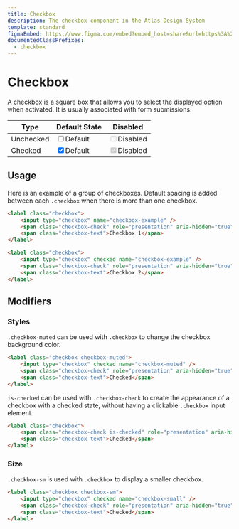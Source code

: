 ```yaml
---
title: Checkbox
description: The checkbox component in the Atlas Design System
template: standard
figmaEmbed: https://www.figma.com/embed?embed_host=share&url=https%3A%2F%2Fwww.figma.com%2Ffile%2FuVA2amRR71yJZ0GS6RI6zL%2F%25F0%259F%258C%259E-Atlas-Design-Library%3Fnode-id%3D855%253A1014"
documentedClassPrefixes:
  - checkbox
---
```


# Checkbox

A checkbox is a square box that allows you to select the displayed option when activated. It is usually associated with form submissions.

| Type      | Default State                                                                                                                                                                                       | Disabled                                                                                                                                                                                                      |
| --------- | --------------------------------------------------------------------------------------------------------------------------------------------------------------------------------------------------- | ------------------------------------------------------------------------------------------------------------------------------------------------------------------------------------------------------------- |
| Unchecked | <label class="checkbox font-size-md"><input type="checkbox" /><span class="checkbox-check" role="presentation" aria-hidden="true"></span><span class="checkbox-text">Default</span></label>         | <label class="checkbox font-size-md"><input type="checkbox" disabled /><span class="checkbox-check" role="presentation" aria-hidden="true"></span><span class="checkbox-text">Disabled</span></label>         |
| Checked   | <label class="checkbox font-size-md"><input type="checkbox" checked /><span class="checkbox-check" role="presentation" aria-hidden="true"></span><span class="checkbox-text">Default</span></label> | <label class="checkbox font-size-md"><input type="checkbox" disabled checked /><span class="checkbox-check" role="presentation" aria-hidden="true"></span><span class="checkbox-text">Disabled</span></label> |

## Usage

Here is an example of a group of checkboxes. Default spacing is added between each `.checkbox` when there is more than one checkbox.

```html
<label class="checkbox">
	<input type="checkbox" name="checkbox-example" />
	<span class="checkbox-check" role="presentation" aria-hidden="true"></span>
	<span class="checkbox-text">Checkbox 1</span>
</label>

<label class="checkbox">
	<input type="checkbox" checked name="checkbox-example" />
	<span class="checkbox-check" role="presentation" aria-hidden="true"></span>
	<span class="checkbox-text">Checkbox 2</span>
</label>
```

## Modifiers

### Styles

`.checkbox-muted` can be used with `.checkbox` to change the checkbox background color.

```html
<label class="checkbox checkbox-muted">
	<input type="checkbox" checked name="checkbox-muted" />
	<span class="checkbox-check" role="presentation" aria-hidden="true"></span>
	<span class="checkbox-text">Checked</span>
</label>
```

`is-checked` can be used with `.checkbox-check` to create the appearance of a checkbox with a checked state, without having a clickable `.checkbox` input element.

```html
<label class="checkbox">
	<span class="checkbox-check is-checked" role="presentation" aria-hidden="true"></span>
	<span class="checkbox-text">Checked</span>
</label>
```

### Size

`.checkbox-sm` is used with `.checkbox` to display a smaller checkbox.

```html
<label class="checkbox checkbox-sm">
	<input type="checkbox" checked name="checkbox-small" />
	<span class="checkbox-check" role="presentation" aria-hidden="true"></span>
	<span class="checkbox-text">Checked</span>
</label>
```
